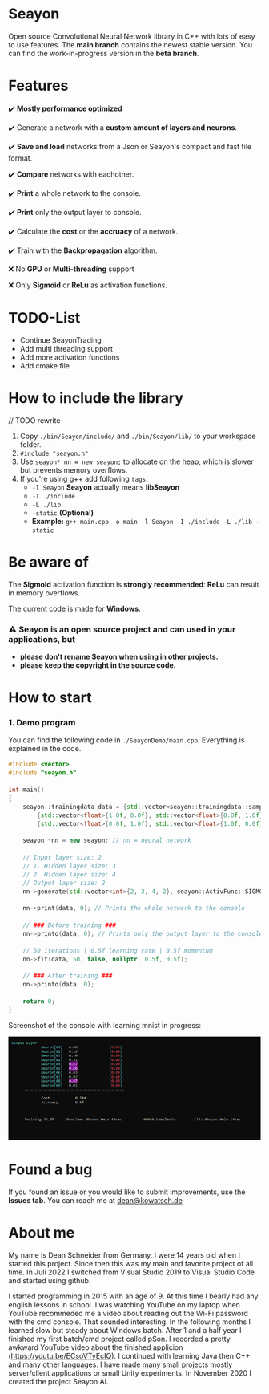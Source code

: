 # Seayon

Open source Convolutional Neural Network library in C++ with lots of easy to use features.
The **main branch** contains the newest stable version.
You can find the work-in-progress version in the **beta branch**.

# Features

:heavy_check_mark: **Mostly performance optimized**

:heavy_check_mark: Generate a network with a **custom amount of layers and neurons**.

:heavy_check_mark: **Save and load** networks from a Json or Seayon's compact and fast file format.

:heavy_check_mark: **Compare** networks with eachother.

:heavy_check_mark: **Print** a whole network to the console.

:heavy_check_mark: **Print** only the output layer to console.

:heavy_check_mark: Calculate the **cost** or the **accruacy** of a network.

:heavy_check_mark: Train with the **Backpropagation** algorithm.

:x: No **GPU** or **Multi-threading** support

:x: Only **Sigmoid** or **ReLu** as activation functions.

# TODO-List

- Continue SeayonTrading
- Add multi threading support
- Add more activation functions
- Add cmake file

# How to include the library

// TODO rewrite

1. Copy `./bin/Seayon/include/` and `./bin/Seayon/lib/` to your workspace folder.
2. `#include "seayon.h"`
3. Use `seayon* nn = new seayon;` to allocate on the heap, which is slower but prevents memory overflows.
4. If you're using g++ add following `tags`:
   - `-l Seayon` **Seayon** actually means **libSeayon**
   - `-I ./include`
   - `-L ./lib`
   - `-static` **(Optional)**
   - **Example:** `g++ main.cpp -o main -l Seayon -I ./include -L ./lib -static`

# Be aware of

The **Sigmoid** activation function is **strongly recommended**: **ReLu** can result in memory overflows.

The current code is made for **Windows**.

### :warning: Seayon is an open source project and can used in your applications, but

- **please don't rename Seayon when using in other projects.**
- **please keep the copyright in the source code.**

# How to start

### 1. Demo program

You can find the following code in `./SeayonDemo/main.cpp`. Everything is explained in the code.

```C++
#include <vector>
#include "seayon.h"

int main()
{
	seayon::trainingdata data = {std::vector<seayon::trainingdata::sample>{
		{std::vector<float>{1.0f, 0.0f}, std::vector<float>{0.0f, 1.0f}},
		{std::vector<float>{0.0f, 1.0f}, std::vector<float>{1.0f, 0.0f}}}}; // Samples[x]: {inputs, outputs}

	seayon *nn = new seayon; // nn = neural network

	// Input layer size: 2
	// 1. Hidden layer size: 3
	// 2. Hidden layer size: 4
	// Output layer size: 2
	nn->generate(std::vector<int>{2, 3, 4, 2}, seayon::ActivFunc::SIGMOID, 1472); // Randomization seed: 1472

	nn->print(data, 0); // Prints the whole network to the console

	// ### Before training ###
	nn->printo(data, 0); // Prints only the output layer to the console

	// 50 iterations | 0.5f learning rate | 0.5f momentum
	nn->fit(data, 50, false, nullptr, 0.5f, 0.5f);

	// ### After training ###
	nn->printo(data, 0);

	return 0;
}
```

Screenshot of the console with learning mnist in progress:

![Console Screenshot](https://raw.githubusercontent.com/deanqx/Seayon/main/image.png)

# Found a bug

If you found an issue or you would like to submit improvements, use the **Issues tab**.
You can reach me at dean@kowatsch.de

# About me

My name is Dean Schneider from Germany. I were 14 years old when I started this project. Since then this was my main and favorite project of all time. In Juli 2022 I switched from Visual Studio 2019 to Visual Studio Code and started using github.

I started programming in 2015 with an age of 9. At this time I bearly had any english lessons in school. I was watching YouTube on my laptop when YouTube recommeded me a video about reading out the Wi-Fi password with the cmd console. That sounded interesting. In the following months I learned slow but steady about Windows batch. After 1 and a half year I finished my first batch/cmd project called pSon. I recorded a pretty awkward YouTube video about the finished applicion (<https://youtu.be/ECsoVTyEcIQ>). I continued with learning Java then C++ and many other languages. I have made many small projects mostly server/client applications or small Unity experiments. In November 2020 I created the project Seayon Ai.
